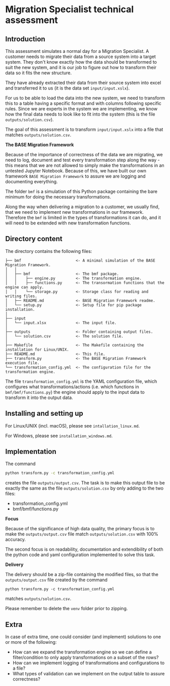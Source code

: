 # Migration Specialist technical assessment

## Introduction
This assessment simulates a normal day for a Migration Specialist. A customer needs to migrate their data from a source system into a target system. They don't know exactly how the data should be transformed to suit the new system, and it is our job to figure out how to transform their data so it fits the new structure.

They have already extracted their data from their source system into excel and transferred it to us (it is the data set `input/input.xslx`).

For us to be able to load the data into the new system, we need to transform this to a table having a specific format and with columns following specific rules. Since we are experts in the system we are implementing, we know how the final data needs to look like to fit into the system (this is the file `outputs/solution.csv`).

The goal of this assessment is to transform `input/input.xslx` into a file that matches `outputs/solution.csv`.

**The BASE Migration Framework**

Because of the importance of correctness of the data we are migrating, we need to log, document and test every transformation step along the way - this means that we are not allowed to simply make the transformations in an untested Jupyter Notebook. Because of this, we have built our own framework `BASE Migration Framework` to assure we are logging and documenting everything.

The folder `bmf` is a simulation of this Python package containing the bare minimum for doing the necessary transformations.

Along the way when delivering a migration to a customer, we usually find, that we need to implement new transformations in our framework. Therefore the `bmf` is limited in the types of transformations it can do, and it will need to be extended with new transformation functions.

## Directory content

The directory contains the following files:
```
├── bmf                        <- A minimal simulation of the BASE Migration Framework.
│   │
│   ├── bmf                    <- The bmf package.
│   │    ├── engine.py         <- The transformation engine.
│   │    ├── functions.py      <- The transormation functions that the engine can apply.
│   │    └── storage.py        <- Storage class for reading and writing files.
│   ├── README.md              <- BASE Migration Framework readme.
│   └── setup.py               <- Setup file for pip package installation.
│
├── input
│   └── input.xlsx             <- The input file.
│
├── outputs                    <- Folder containing output files.
│   └── solution.csv           <- The solution file.
│
├── Makefile                   <- The Makefile containing the installation for Linux/UNIX.
├── README.md                  <- This file.
├── transform.py               <- The BASE Migration Framework execution file.
└── transformation_config.yml  <- The configuration file for the transformation engine.
```

The file `transformation_config.yml` is the YAML configuration file, which configures what transformations/actions (i.e. which functions in `bmf/bmf/functions.py`) the engine should apply to the input data to transform it into the output data.

## Installing and setting up

For Linux/UNIX (incl. macOS), please see `intallation_linux.md`.

For Windows, please see `installation_windows.md`.

## Implementation

The command

```bash
python transform.py -c transformation_config.yml
```

creates the file `outputs/output.csv`. The task is to make this output file to be exactly the same as the file `outputs/solution.csv` by only adding to the two files:

- transformation_config.yml
- bmf/bmf/functions.py


**Focus**

Because of the significance of high data quality, the primary focus is to make the `outputs/output.csv` file match `outputs/solution.csv` with 100% accuracy.

The second focus is on readability, documentation and extendibility of both the python code and yaml configuration implemented to solve this task.

**Delivery**

The delivery should be a zip-file containing the modified files, so that the `outputs/output.csv` file created by the command
```
python transform.py -c transformation_config.yml
```
matches `outputs/solution.csv`.

Please remember to delete the `venv` folder prior to zipping.

## Extra
In case of extra time, one could consider (and implement) solutions to one or more of the following:

- How can we expand the transformation engine so we can define a filter/condition to only apply transformations on a subset of the rows?
- How can we implement logging of transformations and configurations to a file?
- What types of validation can we implement on the output table to assure correctness?
